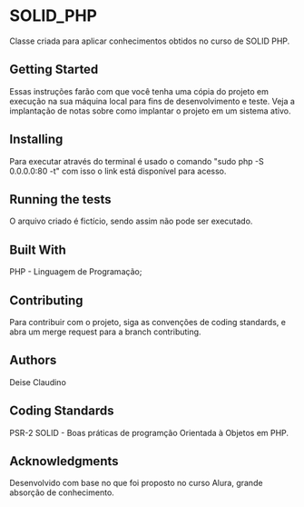 # SOLID_PHP

Classe criada para aplicar conhecimentos obtidos no curso de SOLID PHP.

## Getting Started

Essas instruções farão com que você tenha uma cópia do projeto em execução na sua máquina local para fins de desenvolvimento e teste. Veja a implantação de notas sobre como implantar o projeto em um sistema ativo.

## Installing

  Para executar através do terminal é  usado o comando "sudo php -S 0.0.0.0:80 -t" com isso o link está disponível para acesso.

## Running the tests

O arquivo criado é fictício, sendo assim não pode ser executado.


## Built With

PHP - Linguagem de Programação;


## Contributing

Para contribuir com o projeto, siga as convenções de coding standards, e abra um merge request para a branch contributing.

## Authors

Deise Claudino

## Coding Standards

PSR-2
SOLID - Boas práticas de programção Orientada à Objetos em PHP.

## Acknowledgments

Desenvolvido com base no que foi proposto no curso Alura, grande absorção de conhecimento.
